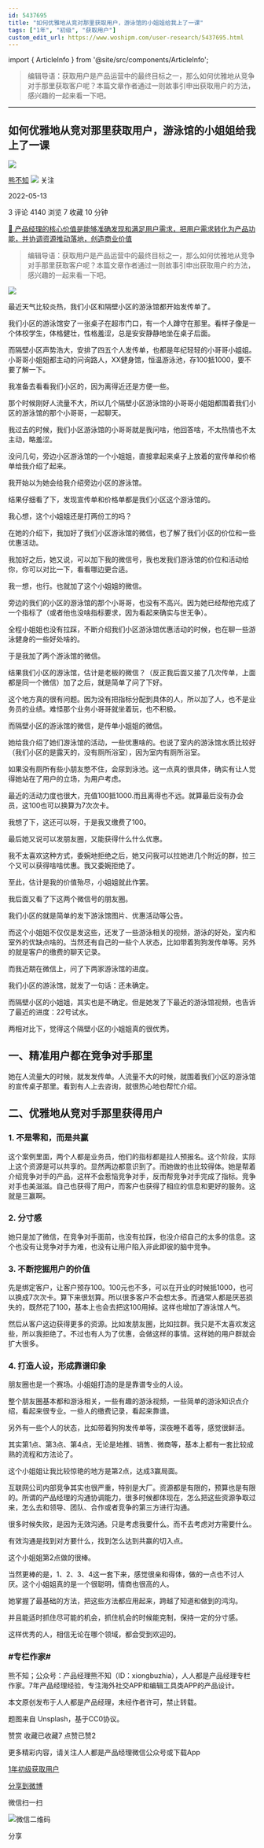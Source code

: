 ```yaml
---
id: 5437695
title: "如何优雅地从竞对那里获取用户，游泳馆的小姐姐给我上了一课"
tags: ["1年", "初级", "获取用户"]
custom_edit_url: https://www.woshipm.com/user-research/5437695.html
---
```

import { ArticleInfo } from '@site/src/components/ArticleInfo';

<ArticleInfo
    author="熊不知"
    authorLink="https://www.woshipm.com/u/657166"
    published="2022-05-13"
    views={4140}
    comments={3}
    collects={7}
/>

> 编辑导语：获取用户是产品运营中的最终目标之一，那么如何优雅地从竞争对手那里获取客户呢？本篇文章作者通过一则故事引申出获取用户的方法，感兴趣的一起来看一下吧。

---

## 如何优雅地从竞对那里获取用户，游泳馆的小姐姐给我上了一课

[![](https://image.woshipm.com/wp-files/2020/03/VihMoqbwQqfi3JoRf1lQ.png!/both/72x72)](https://www.woshipm.com/u/657166)

[熊不知](https://www.woshipm.com/u/657166) ![](https://static.woshipm.com/tag/1121_1@2x.png) 关注

2022-05-13

3 评论 4140 浏览 7 收藏 10 分钟

[🔗 产品经理的核心价值是能够准确发现和满足用户需求，把用户需求转化为产品功能，并协调资源推动落地，创造商业价值](https://ke.qidianla.com/courses/90pm)

> 编辑导语：获取用户是产品运营中的最终目标之一，那么如何优雅地从竞争对手那里获取客户呢？本篇文章作者通过一则故事引申出获取用户的方法，感兴趣的一起来看一下吧。

![](https://image.woshipm.com/wp-files/2022/05/amy57kJVi8ys6SnirYKp.jpg)

最近天气比较炎热，我们小区和隔壁小区的游泳馆都开始发传单了。

我们小区的游泳馆安了一张桌子在超市门口，有一个人蹲守在那里。看样子像是一个体校学生，体格健壮，性格羞涩，总是安安静静地坐在桌子后面。

而隔壁小区声势浩大，安排了四五个人发传单，也都是年纪轻轻的小哥哥小姐姐。小哥哥小姐姐都主动的问询路人，XX健身馆，恒温游泳池，存100抵1000，要不要了解一下。

我准备去看看我们小区的，因为离得近还是方便一些。

那个时候刚好人流量不大，所以几个隔壁小区游泳馆的小哥哥小姐姐都围着我们小区的游泳馆的那个小哥哥，一起聊天。

我过去的时候，我们小区游泳馆的小哥哥就是我问啥，他回答啥，不太热情也不太主动，略羞涩。

没问几句，旁边小区游泳馆的一个小姐姐，直接拿起来桌子上放着的宣传单和价格单给我介绍了起来。

我开始以为她会给我介绍旁边小区的游泳馆。

结果仔细看了下，发现宣传单和价格单都是我们小区这个游泳馆的。

我心想，这个小姐姐还是打两份工的吗？

在她的介绍下，我加好了我们小区游泳馆的微信，也了解了我们小区的价位和一些优惠活动。

我加好之后，她又说，可以加下我的微信号，我也发我们游泳馆的价位和活动给你，你可以对比一下，看看哪边更合适。

我一想，也行。也就加了这个小姐姐的微信。

旁边的我们的小区的游泳馆的那个小哥哥，也没有不高兴。因为她已经帮他完成了一个指标了（或者他也没啥指标要求，因为看起来确实与世无争）。

全程小姐姐也没有拉踩，不断介绍我们小区游泳馆优惠活动的时候，也在聊一些游泳健身的一些好处啥的。

于是我加了两个游泳馆的微信。

结果我们小区的游泳馆，估计是老板的微信？（反正我后面又接了几次传单，上面都是同一个微信）加了之后，就是简单了问了下好。

这个地方真的很有问题。因为没有把指标分配到具体的人，所以加了人，也不是业务员的业绩。难怪那个业务小哥哥就坐着玩，也不积极。

而隔壁小区的游泳馆的微信，是传单小姐姐的微信。

她给我介绍了她们游泳馆的活动，一些优惠啥的。也说了室内的游泳馆水质比较好（我们小区的是露天的，没有厕所浴室），因为室内有厕所浴室。

如果没有厕所有些小朋友憋不住，会尿到泳池。这一点真的很具体，确实有让人觉得她站在了用户的立场，为用户考虑。

最近的活动力度也很大，充值100抵1000.而且离得也不远。就算最后没有办会员，这100也可以换算为7次次卡。

我想了下，这还可以呀，于是我又缴费了100。

最后她又说可以发朋友圈，又能获得什么什么优惠。

我不太喜欢这种方式，委婉地拒绝之后，她又问我可以拉她进几个附近的群，拉三个又可以获得啥啥优惠。我又委婉拒绝了。

至此，估计是我的价值殆尽，小姐姐就此作罢。

我后面又看了下这两个微信号的朋友圈。

我们小区的就是简单的发下游泳馆图片、优惠活动等公告。

而这个小姐姐不仅仅是发这些，还发了一些游泳相关的视频，游泳的好处，室内和室外的优缺点啥的。当然还有自己的一些个人状态，比如带着狗狗发传单等。另外的就是客户的缴费的聊天记录。

而我近期在微信上，问了下两家游泳馆的进度。

我们小区的游泳馆，就发了一句话：还未确定。

而隔壁小区的小姐姐，其实也是不确定。但是她发了下最近的游泳馆视频，也告诉了最近的进度：22号试水。

两相对比下，觉得这个隔壁小区的小姐姐真的很优秀。

## 一、精准用户都在竞争对手那里

她在人流量大的时候，就发发传单。人流量不大的时候，就围着我们小区的游泳馆的宣传桌子那里。看到有人上去咨询，就很热心地也帮忙介绍。

## 二、优雅地从竞对手那里获得用户

### 1\. 不是零和，而是共赢

这个案例里面，两个人都是业务员，他们的指标都是拉人预报名。这个阶段，实际上这个资源是可以共享的。显然两边都意识到了。而她做的也比较得体。她是帮着介绍竞争对手的产品，这样不会惹恼竞争对手，反而帮竞争对手完成了指标。竞争对手也美滋滋。自己也获得了用户，而客户也获得了相应的信息和更好的服务。这就是三赢啊。

### 2\. 分寸感

她只是加了微信，在竞争对手面前，也没有拉踩，也没介绍自己的太多的信息。这个也没有让竞争对手为难，也没有让用户陷入非此即彼的脑中竞争。

### 3\. 不断挖掘用户的价值

先是绑定客户，让客户预存100。100元也不多，可以在开业的时候抵1000，也可以换成7次次卡。算下来很划算。所以很多客户不会想太多。而通常人都是厌恶损失的，既然花了100，基本上也会去把这100用掉。这样也增加了游泳馆人气。

然后从客户这边获得更多的资源。比如发朋友圈，比如拉群。我只是不太喜欢发这些，所以我拒绝了。不过也有人为了优惠，会做这样的事情。这样她的用户群就会扩大很多。

### 4\. 打造人设，形成靠谱印象

朋友圈也是一个赛场。小姐姐打造的是是靠谱专业的人设。

整个朋友圈基本都和游泳相关，一些有趣的游泳视频，一些简单的游泳知识点介绍，看起来很专业。一些人的缴费记录，看起来靠谱。

另外有一些个人的状态，比如带着狗狗发传单等，深夜睡不着等，感觉很鲜活。

其实第1点、第3点、第4点，无论是地推、销售、微商等，基本上都有一套比较成熟的流程和方法论了。

这个小姐姐让我比较惊艳的地方是第2点，达成3赢局面。

互联网公司内部竞争其实也很严重，特别是大厂。资源都是有限的，预算也是有限的。所谓的产品经理的沟通协调能力，很多时候都体现在，怎么把这些资源争取过来，怎么去和领导、团队、合作或者竞争的第三方进行沟通。

很多时候失败，是因为无效沟通。只是考虑我要什么。而不去考虑对方需要什么。

有效沟通是找到对方要什么，找到怎么达到共赢的切入点。

这个小姐姐第2点做的很棒。

当然更棒的是，1、2、3、4这一套下来，感觉很亲和得体，做的一点也不讨人厌。这个小姐姐真的是一个很聪明，情商也很高的人。

她掌握了最基础的方法，把这些方法都应用起来，跨越了知道和做到的鸿沟。

并且能适时抓住尽可能的机会，抓住机会的时候能克制，保持一定的分寸感。

这样优秀的人，相信无论在哪个领域，都会受到欢迎的。

### #专栏作家#

熊不知；公众号：产品经理熊不知（ID：xiongbuzhia），人人都是产品经理专栏作家。7年产品经理经验，专注海外社交APP和编辑工具类APP的产品设计。

本文原创发布于人人都是产品经理，未经作者许可，禁止转载。

题图来自 Unsplash，基于CC0协议。

赞赏 收藏已收藏7 点赞已赞2

更多精彩内容，请关注人人都是产品经理微信公众号或下载App

[1年](https://www.woshipm.com/tag/1%e5%b9%b4)[初级](https://www.woshipm.com/tag/%e5%88%9d%e7%ba%a7)[获取用户](https://www.woshipm.com/tag/%e8%8e%b7%e5%8f%96%e7%94%a8%e6%88%b7)

[分享到微博](https://service.weibo.com/share/share.php?appkey=2775287854&title=如何优雅地从竞对那里获取用户，游泳馆的小姐姐给我上了一课&url=https://www.woshipm.com/user-research/5437695.html&pic=https://image.woshipm.com/wp-files/2022/05/amy57kJVi8ys6SnirYKp.jpg)

微信扫一扫

![微信二维码](https://api.pwmqr.com/qrcode/create/?url=https://www.woshipm.com/user-research/5437695.html)

分享